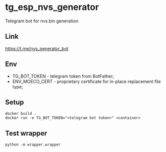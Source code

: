 # tg_esp_nvs_generator
Telegram bot for nvs.bin generation 

## Link
https://t.me/nvs_generator_bot

## Env
* TG_BOT_TOKEN - telegram token from BotFather;
* ENV_MOECO_CERT - proprietary certificate for in-place replacement file type;

## Setup
```
docker build .
docker run -e TG_BOT_TOKEN="<telegram bot token>" <container>
```

## Test wrapper
```
python -m wrapper.wrapper
```
